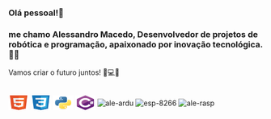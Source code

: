 ### Olá pessoal!👋 
### me chamo Alessandro Macedo, Desenvolvedor de projetos de robótica e programação, apaixonado por inovação tecnológica. 🚀💡
Vamos criar o futuro juntos! 🤖💻✨ 


<div style="display: inline_block"><br>
  
 
  
  <img align="center" alt="ale-HTML" height="30" width="40" src="https://raw.githubusercontent.com/devicons/devicon/master/icons/html5/html5-original.svg">
  
  <img align="center" alt="ale-CSS" height="30" width="40" src="https://raw.githubusercontent.com/devicons/devicon/master/icons/css3/css3-original.svg">
  
  <img align="center" alt="ale-Python" height="30" width="40" src="https://raw.githubusercontent.com/devicons/devicon/master/icons/python/python-original.svg">
  
  <img align="center" alt="ale-esp32" height="30" width="40" src="https://raw.githubusercontent.com/devicons/devicon/master/icons/csharp/csharp-original.svg">

  
  <img align="center" alt="ale-ardu" height="38" width="40" src="https://github.com/AlessandroMacedo/AlessandroMacedo/assets/49279712/2c53f4e5-7e1d-4224-a345-2c548bb8185f">

  <img align="center" alt="esp-8266" height="30" width="38" src="https://github.com/AlessandroMacedo/AlessandroMacedo/assets/49279712/55472414-05c9-49d6-942d-046dd38ff653">
  
  <img align="center" alt="ale-rasp"  height="38" width="30" src="https://github.com/AlessandroMacedo/AlessandroMacedo/assets/49279712/0b71b76f-4794-4bf5-806b-0d03064eb6c4">

</div>



<!--
**AlessandroMacedo/AlessandroMacedo** is a ✨ _special_ ✨ repository because its `README.md` (this file) appears on your GitHub profile.

Here are some ideas to get you started:

- 🔭 I’m currently working on ...
- 🌱 I’m currently learning ...
- 👯 I’m looking to collaborate on ...
- 🤔 I’m looking for help with ...
- 💬 Ask me about ...
- 📫 How to reach me: ...
- 😄 Pronouns: ...
- ⚡ Fun fact: ...
-->
